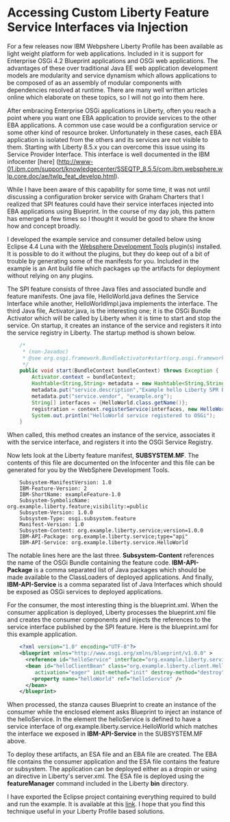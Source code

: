 Accessing Custom Liberty Feature Service Interfaces via Injection
===================

For a few releases now IBM Webpshere Liberty Profile has been available as light weight platform for web applications.  Included in it is support for Enterprise OSGi 4.2 Blueprint applications and OSGi web applications.  The advantages of these over traditional Java EE web application development models are modularity and service dynamism which allows applications to be composed of as an assembly of modular components with dependencies resolved at runtime.  There are many well written articles online which elaborate on these topics, so I will not go into them here.

After embracing Enterprise OSGi applications in Liberty, often you reach a point where you want one EBA application to provide services to the other EBA applications.  A common use case would be a configuration service or some other kind of resource broker.  Unfortunately in these cases, each EBA application is isolated from the others and its services are not visible to them.  Starting with Liberty 8.5.x you can overcome this issue using its Service Provider Interface.  This interface is well documented in the IBM infocenter [here] (http://www-01.ibm.com/support/knowledgecenter/SSEQTP_8.5.5/com.ibm.websphere.wlp.core.doc/ae/twlp_feat_develop.html).

While I have been aware of this capability for some time, it was not until discussing a configuration broker service with Graham Charters that I realized that SPI features could have their service interfaces injected into EBA applications using Blueprint.  In the course of my day job, this pattern has emerged a few times so I thought it would be good to share the know how and concept broadly.

I developed the example service and consumer detailed below using Eclipse 4.4 Luna with the [Websphere Development Tools](https://developer.ibm.com/assets/wasdev/#filter/sortby=relevance;q=Websphere%20Developer%20Tools) plugin(s) installed.  It is possible to do it without the plugins, but they do keep out of a bit of trouble by generating some of the manifests for you.  Included in the example is an Ant build file which packages up the artifacts for deployment without relying on any plugins.

The SPI feature consists of three Java files and associated bundle and feature manifests.  One java file, HelloWorld.java defines the Service Interface while another, HelloWorldImpl.java implements the interface.  The third Java file, Activator.java, is the interesting one; it is the OSGi Bundle Activator which will be called by Liberty when it is time to start and stop the service.  On startup, it creates an instance of the service and registers it into the service registry in Liberty.  The startup method is shown below.

```java
	/*
	 * (non-Javadoc)
	 * @see org.osgi.framework.BundleActivator#start(org.osgi.framework.BundleContext)
	 */
	public void start(BundleContext bundleContext) throws Exception {
		Activator.context = bundleContext;
		Hashtable<String,String> metadata = new Hashtable<String,String>();
		metadata.put("service.description","Example hello Liberty SPR Blueprint Service");
		metadata.put("service.vendor", "example.org");
		String[] interfaces = {HelloWorld.class.getName()};
		registration = context.registerService(interfaces, new HelloWorldImpl(), metadata);
		System.out.println("HelloWorld service registered to OSGi");
	}
```

When called, this method creates an instance of the service, associates it with the service interface, and registers it into the OSGi Service Registry.

Now lets look at the Liberty feature manifest, **SUBSYSTEM.MF**.  The contents of this file are documented on the Infocenter and this file can be generated for you by the WebSphere Development Tools.

```make
    Subsystem-ManifestVersion: 1.0
    IBM-Feature-Version: 2
    IBM-ShortName: exampleFeature-1.0
    Subsystem-SymbolicName: org.example.liberty.feature;visibility:=public
    Subsystem-Version: 1.0.0
    Subsystem-Type: osgi.subsystem.feature
    Manifest-Version: 1.0
    Subsystem-Content: org.example.liberty.service;version=1.0.0
    IBM-API-Package: org.example.liberty.service;type="api"
    IBM-API-Service: org.example.liberty.service.HelloWorld
```

The notable lines here are the last three.  **Subsystem-Content** references the name of the OSGi Bundle containing the feature code.  **IBM-API-Package** is a comma separated list of Java packages which should be made available to the ClassLoaders of deployed applications.  And finally, **IBM-API-Service** is a comma separated list of Java Interfaces which should be exposed as OSGi services to deployed applications.

For the consumer, the most interesting thing is the blueprint.xml.  When the consumer application is deployed, Liberty processes the blueprint.xml file and creates the consumer components and injects the references to the service interface published by the SPI feature.  Here is the blueprint.xml for this example application.

```xml
    <?xml version="1.0" encoding="UTF-8"?>
    <blueprint xmlns="http://www.osgi.org/xmlns/blueprint/v1.0.0" >
      <reference id="helloService" interface="org.example.liberty.service.HelloWorld"/>
      <bean id="helloClientBean" class="org.example.liberty.client.HelloClient" 
         activation="eager" init-method="init" destroy-method="destroy" >
  	    <property name="helloWorld" ref="helloService" />
      </bean>
    </blueprint>
```

When processed, the **<bean>** stanza causes Blueprint to create an instance of the consumer while the enclosed **<property>** element asks Blueprint to inject an instance of the helloService.  In the **<reference>** element the helloService is defined to have a service interface of org.example.liberty.service.HelloWorld which matches the interface we exposed in **IBM-API-Service** in the SUBSYSTEM.MF above.

To deploy these artifacts, an ESA file and an EBA file are created.  The EBA file contains the consumer application and the ESA file contains the feature or subsystem.  The application can be deployed either as a dropin or using an <application> directive in Liberty's server.xml.  The ESA file is deployed using the **featureManager** command included in the Liberty **bin** directory.

I have exported the Eclipse project containing everything required to build and run the example.  It is available at this [link](/downloads/org.example.zip).  I hope that you find this technique useful in your Liberty Profile based solutions.

